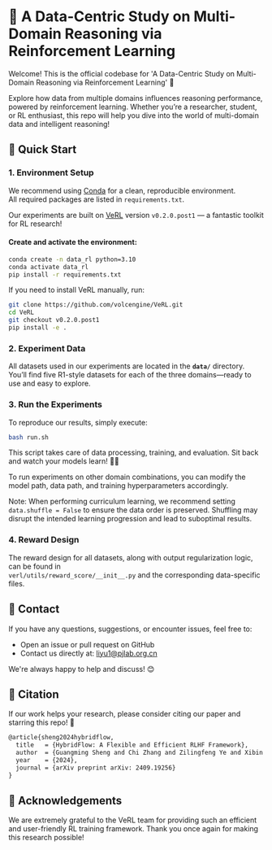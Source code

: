 # 🧩 A Data-Centric Study on Multi-Domain Reasoning via Reinforcement Learning

Welcome! This is the official codebase for
'A Data-Centric Study on Multi-Domain Reasoning via Reinforcement Learning' 🎉

Explore how data from multiple domains influences reasoning performance, powered by reinforcement learning. Whether you’re a researcher, student, or RL enthusiast, this repo will help you dive into the world of multi-domain data and intelligent reasoning!

## 🚀 Quick Start

### 1. Environment Setup

We recommend using [Conda](https://docs.conda.io/en/latest/) for a clean, reproducible environment.  
All required packages are listed in `requirements.txt`.

Our experiments are built on [VeRL](https://github.com/volcengine/VeRL/tree/v0.2.0.post1) version `v0.2.0.post1` — a fantastic toolkit for RL research!

#### Create and activate the environment:

```bash
conda create -n data_rl python=3.10
conda activate data_rl
pip install -r requirements.txt
```
If you need to install VeRL manually, run:
```bash
git clone https://github.com/volcengine/VeRL.git
cd VeRL
git checkout v0.2.0.post1
pip install -e .
```
### 2. Experiment Data

All datasets used in our experiments are located in the **`data/`** directory.
You’ll find five R1-style datasets for each of the three domains—ready to use and easy to explore.

### 3. Run the Experiments

To reproduce our results, simply execute:

```bash
bash run.sh
```
This script takes care of data processing, training, and evaluation.
Sit back and watch your models learn! 🤖✨

To run experiments on other domain combinations, you can modify the model path, data path, and training hyperparameters accordingly.

Note:
When performing curriculum learning, we recommend setting `data.shuffle = False` to ensure the data order is preserved.
Shuffling may disrupt the intended learning progression and lead to suboptimal results.

### 4. Reward Design

The reward design for all datasets, along with output regularization logic, can be found in  
`verl/utils/reward_score/__init__.py` and the corresponding data-specific files.

## 📧 Contact

If you have any questions, suggestions, or encounter issues, feel free to:
- Open an issue or pull request on GitHub
- Contact us directly at: [liyu1@pjlab.org.cn](mailto:liyu1@pjlab.org.cn)

We're always happy to help and discuss! 😊

## 📢 Citation

If our work helps your research, please consider citing our paper and starring this repo! 🌟

```tex
@article{sheng2024hybridflow,
  title   = {HybridFlow: A Flexible and Efficient RLHF Framework},
  author  = {Guangming Sheng and Chi Zhang and Zilingfeng Ye and Xibin Wu and Wang Zhang and Ru Zhang and Yanghua Peng and Haibin Lin and Chuan Wu},
  year    = {2024},
  journal = {arXiv preprint arXiv: 2409.19256}
}
```


## 🙏 Acknowledgements

We are extremely grateful to the VeRL team for providing such an efficient and user-friendly RL training framework. Thank you once again for making this research possible!
